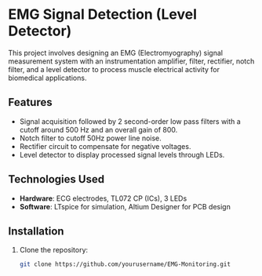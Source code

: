 # EMG Signal Detection (Level Detector)

This project involves designing an EMG (Electromyography) signal measurement system with an instrumentation amplifier, filter, rectifier, notch filter, and a level detector to process muscle electrical activity for biomedical applications.

## Features
- Signal acquisition followed by 2 second-order low pass filters with a cutoff around 500 Hz and an overall gain of 800.
- Notch filter to cutoff 50Hz power line noise.
- Rectifier circuit to compensate for negative voltages.
- Level detector to display processed signal levels through LEDs.

## Technologies Used
- **Hardware**: ECG electrodes, TL072 CP (ICs), 3 LEDs
- **Software**: LTspice for simulation, Altium Designer for PCB design

## Installation
1. Clone the repository:
   ```bash
   git clone https://github.com/yourusername/EMG-Monitoring.git

